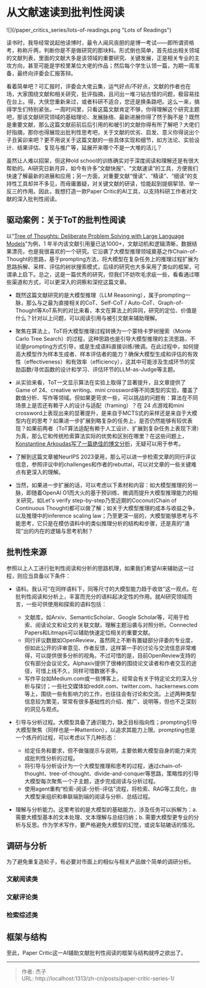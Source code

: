 # 从文献速读到批判性阅读


![](/paper_critics_series/lots-of-readings.png &#34;Lots of Readings&#34;)

读书时，我导经常说起他读博时，最令人闻风丧胆的是博一考试——即所谓资格考，称称斤两，判断你是不是做研究的那块料。形式倒也简单，首先给出相关领域的文献列表，里面的文献大多是该领域的重要研究、关键发展，正是相关专业的主攻方向，甚至可能是学校里某位大佬的作品；然后每个学生认领一篇，为期一周准备，最终向评委会汇报答辩。

看着简单吧？可汇报时，评委会大佬云集，运气好点/不好点，文献的作者也在场，大家围绕文献和相关研究，批评指摘，且问出一堆刁钻古怪的问题，极容易挂在台上。得，大侠您重新来过，或者科研不适合，您还是换条路吧。这么一来，搞得学生们特别紧张。一周时间里，只看这篇文献肯定不够，你得理解这个研究主题吧，那该文献研究领域的基础理论、发展脉络、最新进展你得了然于胸不是？既然是重要文献，那么这篇文献前前后后引用的和被引的文献你得有所了解吧？大佬们好指摘，那你也得展现出批判性思考吧，关于文献的优劣、启发、意义你得说出个子丑寅卯来吧？更不用说关于这篇文献的一些具体实现和细节，如方法论、实验设计、结果评估、复现与推广等，延展开来哪个不是一大堆的活儿？

虽然让人难以招架，但这种old school的训练确实对于深度阅读和理解还是有很大帮助的。AI研究日新月异，如今有许多“文献快报”、“文献速读”的工具，方便我们快速了解最新的进展和应用；另一方面，对重要文献“慢读”、“精读”、“细读”的支持性工具却并不多见，而毋庸置疑，对关键文献的研读，恰能起到提纲挈领、举一反三的作用。因此，我想打造一款Paper Critic的AI工具，以支持科研工作者对文献的深入批判性阅读。

## 驱动案例：关于ToT的批判性阅读
以“[Tree of Thoughts: Deliberate Problem Solving with Large Language Models](https://arxiv.org/abs/2305.10601)”为例，1 年半内该文献引用量已达1000&#43;，文献动机和逻辑清晰，数据结果漂亮，也是我很喜欢的一个研究。它沿袭了大模型推理领域奠基之作Chain-of-Thought的思路，基于prompting方法，将大模型在复杂任务上的推理过程扩展为思路拆解、采样、评估的树状搜索模式，后续的研究也大多采用了类似的框架，可谓承上启下。总之，这是一篇优秀的研究，但我们不妨吹毛求疵一些，看看通过哪些渠道和方式，可以更深入的洞察和深挖这篇文章。

- 既然这篇文献研究的是大模型推理（LLM Reasoning），属于prompting一脉，那么与之最为直接相关的CoT、Self-CoT / Auto-CoT、Graph-of-Thought等XoT系列的对比来看，本文在算法上的异同，研究的定位、价值是什么？针对以上问题，可以阅读引用与被引文献来辅助理解。

- 聚焦在算法上，ToT将大模型推理过程转换为一个蒙特卡罗树搜索（Monte Carlo Tree Search）的过程，这种思路也是引导大模型推理的主流思路，不论是prompting方式引导，或是生成语料直接训练/微调。在此过程中，如何提高大模型作为样本生成者、样本评估者的能力？确保大模型生成和评估的有效性（effectiveness）和有效率（efficiency），这其中可能涉及生成环节的奖励函数/寻优函数的设计和学习、评估环节的LLM-as-Judge等主题。

- 从实验来看，ToT一文显示算法在实验上取得了显著提升，且文章提供了Game of 24、creative writing、mini crossword等不同类型的实验，覆盖了数值分析、写作等领域。但如果更苛求一些，可以挑战的问题有：算法在不同场景上是否还有赖于人的设计与适配（framing）？在 24 点游戏和mini crossword上表现出来的显著提升，是来自于MCTS式的采样还是来自于大模型内在的思考？如果进一步扩展到略复杂的任务上，是否仍然能够有较优表现？如果前两者（ToT算法适配有赖于人工设计、扩展到复杂任务上表现下滑）为真，那么它和传统检索算法实际的优势和区别在哪里？在这些问题上，[Konstantine Arkoudas写了一篇绝佳的博文分析](https://medium.com/@konstantine_45825/llm-prompting-and-classical-ai-budding-romance-or-a-tango-with-two-left-feet-bc7e3800facd)，无疑可以用于参考。

- 了解到这篇文章被NeurIPS 2023录用，那么可以进一步检索文章的同行评议信息，参照评议中的challenges和作者的rebuttal，可以对文章的一些关键难点有更深入的理解。
 
- 当然，如果进一步扩展的话，可以考虑以下素材和内容：如大模型推理的另一脉，即随着OpenAI O1而大火的基于预训练、微调而提升大模型推理能力的相关研究，如Let&#39;s verify step-by-step乃至近期的Coconut(Chain of Continuous Thought)都可以做了解；如关于大模型推理的成本与收益之争，以及推理中的inference scaling law；乃至更深一层的，大模型能够思考与不能思考，它只是在模仿语料中的类似推理分析的结构和步骤，还是真的“涌现”出的内在的逻辑与思考机制？

## 批判性来源
参照以上人工进行批判性阅读和分析的思路机理，如果我们希望AI来辅助这一过程，则应当具备以下条件：
- 语料。我认可“在同样语料下，同等尺寸的大模型能力趋于收敛”这一观点。在批判性阅读和分析上，丰富而充分的语料起决定性的作用。就AI研究领域而言，一些可供使用和探索的语料包括：
	- 文献库，如Arxiv、SemanticScholar、Google Scholar等，可用于检索、阅读论文和论文的关联文献，理解主题沿袭与对照分析。Connected Papers和Litmaps可以辅助快速定位相关的重要文献。
	- 同行评议数据如OpenReview，虽然网上不断有置疑部分评委的专业度，但如此公开的评审意见、作者反馈，这样第一手的讨论与交流信息非常难得，可以提供很多分析的视角。不过可惜的是，目前OpenReview支持的仅有部分会议论文。Alphaxiv提供了很棒的围绕论文读者和作者交互的途径，可惜上线不久，同样可惜数据不多。
	- 写作平台如Medium.com或一些博客上，经常会有关于特定论文的深入分析与探讨；一些社交媒体如reddit.com、twitter.com、hackernews.com等上，围绕一些有影响力的工作，也往往会有讨论和交流。上述两种类型信息较为繁芜，常常有很多基础性的介绍、推广、说明等，但也不乏深刻的洞见与观点。
	  
- 引导与分析过程。大模型具备了通识能力，缺乏目标指向性；prompting引导大模型聚焦（同样也是一种attention），以追求其能力上限。prompting也是一个炼丹的过程，可以考虑以下几种形态：
	- 给定任务和要求，但不做强提示与说明，主要依赖大模型自身的能力来完成批判性分析的过程。
	- 将引导与分析设计为一个大模型推理和思考的过程，通过chain-of-thought、tree-of-thought、divide-and-conquer等思路，策略性的引导大模型每次聚焦一个子主题，逐步完成阅读与分析过程。
	- 使用agent重构“检索-阅读-分析-评估”流程，将检索、RAG等工具化，由大模型来组织和串联端到端的阅读与分析、总结过程。
	
- 理解与分析能力。这里考验的是大模型的基础能力，涉及任务可以拆解为：a.需要大模型基本的文本处理、文本理解与总结归纳；b. 需要大模型更专业的分析与反思。作为学术写作，要严格避免大模型的幻觉，或说车轱辘话的情况。

## 调研与分析
为了避免重复造轮子，有必要对市面上的相似与相关产品做个简单的调研分析。
### 文献阅读类
### 文献评论类
### 检索综述类



## 框架与结构

至此，Paper Critic这一AI辅助文献批判性阅读的框架与结构就呼之欲出了。




---

> 作者: 杰子  
> URL: http://localhost:1313/zh-cn/posts/paper-critic-series-1/  

